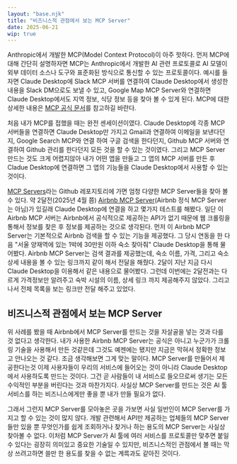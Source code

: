 ```yaml
---
layout: "base.njk"
title: "비즈니스적 관점에서 보는 MCP Server"
date: 2025-06-21
wip: true
---
```


Anthropic에서 개발한 MCP(Model Context Protocol)이 아주 핫하다. 먼저 MCP에 대해 간단히 설명하자면 MCP는 Anthropic에서 개발한 AI 관련 프로토콜로 AI 모델이 외부 데이터 소스나 도구와 표준화된 방식으로 통신할 수 있는 프로토콜이다. 예시를 들자면 Claude Desktop에 Slack MCP 서버를 연결하여 Claude Desktop에서 생성한 내용을 Slack DM으로도 보낼 수 있고, Google Map MCP Server와 연결하면 Claude Desktop에서도 지역 정보, 식당 정보 등을 찾아 볼 수 있게 된다. MCP에 대한 상세한 내용은 [MCP 공식 문서](https://modelcontextprotocol.io/introduction)를 참고하길 바란다.

처음 내가 MCP를 접했을 때는 완전 센세이션이였다. Claude Desktop에 각종 MCP 서버들을 연결하면 Claude Desktop만 가지고 Gmail과 연결하여 이메일을 보낸다던지, Google Search MCP와 연결 하여 구글 검색을 한다던지, Github MCP 서버와 연결하여 Github 관리를 한다던지 모든 것을 할 수 있는 것이였다. 그리고 MCP Server 만드는 것도 크게 어렵지않아 내가 어떤 앱을 만들고 그 앱의 MCP 서버를 만든 후 Cladue Desktop에 연결하면 그 앱의 기능들을 Claude Desktop에서 사용할 수 있는 것이다.

[MCP Servers](https://github.com/modelcontextprotocol/servers)라는 Github 레포지토리에 가면 엄청 다양한 MCP Server들을 찾아 볼 수 있다. 약 2달전(2025년 4월 쯤) [Airbnb MCP Server](https://github.com/openbnb-org/mcp-server-airbnb)(Airbnb 정식 MCP Server는 아님)가 있길래  Claude Desktop에 연결을 하고 몇가지 테스트를 해봤다. 일단 이 Airbnb MCP 서버는 Airbnb에서 공식적으로 제공하는 API가 없기 때문에 웹 크롤링을 통해서 정보를 찾은 후 정보를 제공하는 것으로 생각된다. 먼저 이 Airbnb MCP Server는 기본적으로 Airbnb 검색을 할 수 있는 기능을 제공했다. 그 당시 연동을 한 다음 "서울 양재역에 있는 1박에 30만원 이하 숙소 찾아줘" Claude Desktop을 통해 물어봤다. 
Airbnb MCP Server는 검색 결과를 제공했는데, 숙소 이름, 가격, 그리고 숙소 상세 내용을 볼 수 있는 링크까지 같이 해서 전달을 해줬다. 2달이 지난 지금 다시 Claude Desktop을 이용해서 같은 내용으로 물어봤다. 그런데 이번에는 2달전과는 다르게 가격정보만 알려주고 숙박 시설의 이름, 상세 링크 까지 제공해주지 않았다. 그리고 나서 전체 목록을 보는 링크만 전달 해주고 있었다.

## 비즈니스적 관점에서 보는 MCP Server

위 사례를 봤을 때 Airbnb에서 MCP Server를 만드는 것을 자살골을 넣는 것과 다를 것 없다고 생각한다. 내가 사용한 Airbnb MCP Server는 공식은 아니고 누군가가 크롤링 기술을 사용해서 만든 것같은데 그것도 예젠에는 됐지만 지금은 막혀서 정확한 정보고 안나오는 것 같다. 조금 생각해보면 그게 맞는 말이다. MCP Server를 만들어서 제공한다는것 이제 사용자들이 우리의 서비스에 들어오는 것이 아니라 Claude Desktop에서 사용하도록 만드는 것이다. 그건 곧 사람들이 내 서비스로 들오므로써 생기는 모든 수익적인 부분을 버린다는 것과 마찬가지다. 사실상 MCP Server를 만드는 것은 AI 툴 서비스를 하는 비즈니스에게만 좋을 뿐 내가 만들 필요가 없다.

그래서 그런지 MCP Server를 모아놓은 곳을 가보면 사실 일반인이 MCP Server를 가지고 할 수 있는 것이 많지 않다. 개발 관련해서 API만 제공하는 업체들의 MCP Server 들만 있을 뿐 무엇인가를 쉽게 조회하거나 찾거나 하는 용도의 MCP Server는 사실상 찾아볼 수 없다. 이처럼 MCP Server가 AI 툴에 여러 서비스를 프로토콜만 맞추면 붙일 수 있다는 굉장히 의미있고 중요한 기술일 수 있지만, 비즈니스적인 관점에서 볼 때는 막상 쓰려고하면 쓸만 한 용도를 찾을 수 없는 계륵과도 같아진 것이다.


<!-- 사례들 추가 -->
<!-- Airbnb 정확한 정보들이 안나오는 것 -->
<!-- Google Mpas mcp archived 된 것 -->
<!-- Google Drive mcp archived 된 것 -->
<!-- Brave Search MCP Server -->
<!-- 어떤 이유로 Archived 된 건지 는 알 수 없지만 일단 공식 서비스들에서 mcp server를 제공하지 않고 있는건 확실함 
초기에는 antrophic 에서 mcp 가 무엇인지 확산하려고 자기들이 이런것들을 만들었는데 이제 여력이 없어져서 만들지 못하는 것 같음. 아니면 다른 이유가 있거나
-->